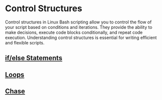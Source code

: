# Control Structures

Control structures in Linux Bash scripting allow you to control the flow of your script based on conditions and iterations. They provide the ability to make decisions, execute code blocks conditionally, and repeat code execution. Understanding control structures is essential for writing efficient and flexible scripts.

## **[if/else Statements](content/ctrlStrct-ifelse.md "Learn about the syntax of if/else statements")**

## **[Loops](content/ctrlStrct-loops.md "about loops")**

## **[Chase](content/ctrlStrct-chase.md "about Chase Statements")**
